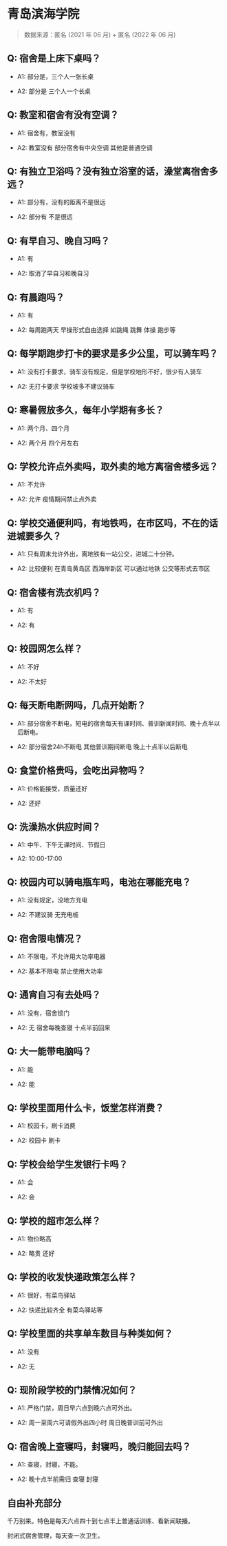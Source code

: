 # 青岛滨海学院

> 数据来源：匿名 (2021 年 06 月) + 匿名 (2022 年 06 月)

## Q: 宿舍是上床下桌吗？

- A1: 部分是，三个人一张长桌

- A2: 部分是 三个人一个长桌

## Q: 教室和宿舍有没有空调？

- A1: 宿舍有，教室没有

- A2: 教室没有 部分宿舍有中央空调 其他是普通空调

## Q: 有独立卫浴吗？没有独立浴室的话，澡堂离宿舍多远？

- A1: 部分有，没有的距离不是很远

- A2: 部分有  不是很远

## Q: 有早自习、晚自习吗？

- A1: 有

- A2: 取消了早自习和晚自习

## Q: 有晨跑吗？

- A1: 有

- A2: 每周跑两天  早操形式自由选择 如跳绳 跳舞 体操 跑步等

## Q: 每学期跑步打卡的要求是多少公里，可以骑车吗？

- A1: 没有打卡要求，骑车没有规定，但是学校地形不好，很少有人骑车

- A2: 无打卡要求 学校坡多不建议骑车

## Q: 寒暑假放多久，每年小学期有多长？

- A1: 两个月、四个月

- A2: 两个月 四个月左右

## Q: 学校允许点外卖吗，取外卖的地方离宿舍楼多远？

- A1: 不允许

- A2: 允许 疫情期间禁止点外卖

## Q: 学校交通便利吗，有地铁吗，在市区吗，不在的话进城要多久？

- A1: 只有周末允许外出，离地铁有一站公交，进城二十分钟。

- A2: 比较便利 在青岛黄岛区 西海岸新区 可以通过地铁 公交等形式去市区

## Q: 宿舍楼有洗衣机吗？

- A1: 有

- A2: 有

## Q: 校园网怎么样？

- A1: 不好

- A2: 不太好

## Q: 每天断电断网吗，几点开始断？

- A1: 部分宿舍不断电，短电的宿舍每天有课时间、普训新闻时间、晚十点半以后断电。

- A2: 部分宿舍24h不断电 其他普训期间断电 晚上十点半以后断电

## Q: 食堂价格贵吗，会吃出异物吗？

- A1: 价格能接受，质量还好

- A2: 还好

## Q: 洗澡热水供应时间？

- A1: 中午、下午无课时间、节假日

- A2: 10:00-17:00

## Q: 校园内可以骑电瓶车吗，电池在哪能充电？

- A1: 没有规定，没地方充电

- A2: 不建议骑 无充电桩

## Q: 宿舍限电情况？

- A1: 不限电，不允许用大功率电器

- A2: 基本不限电 禁止使用大功率

## Q: 通宵自习有去处吗？

- A1: 没有，宿舍锁门

- A2: 无 宿舍每晚查寝 十点半前回来

## Q: 大一能带电脑吗？

- A1: 能

- A2: 能

## Q: 学校里面用什么卡，饭堂怎样消费？

- A1: 校园卡，刷卡消费

- A2: 校园卡 刷卡

## Q: 学校会给学生发银行卡吗？

- A1: 会

- A2: 会

## Q: 学校的超市怎么样？

- A1: 物价略高

- A2: 略贵 还好

## Q: 学校的收发快递政策怎么样？

- A1: 很好，有菜鸟驿站

- A2: 快递比较齐全 有菜鸟驿站等

## Q: 学校里面的共享单车数目与种类如何？

- A1: 没有

- A2: 无

## Q: 现阶段学校的门禁情况如何？

- A1: 严格门禁，周日早六点到晚六点可外出。

- A2: 周一至周六可请假外出四小时 周日晚普训前可外出

## Q: 宿舍晚上查寝吗，封寝吗，晚归能回去吗？

- A1: 查寝，封寝，不能。

- A2: 晚十点半前需归 查寝 封寝

## 自由补充部分

千万别来。特色是每天六点四十到七点半上普通话训练、看新闻联播。

封闭式宿舍管理，每天查一次卫生。